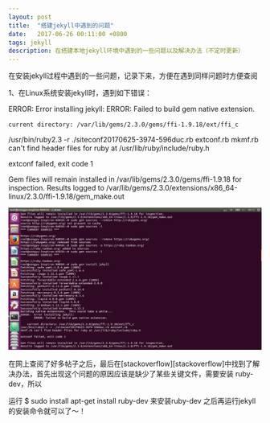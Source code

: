 ```yaml
---
layout: post
title:  "搭建jekyll中遇到的问题"
date:   2017-06-26 00:11:00 +0800
tags: jekyll
description: 在搭建本地jekyll环境中遇到的一些问题以及解决办法（不定时更新）
---
```


在安装jekyll过程中遇到的一些问题，记录下来，方便在遇到同样问题时方便查阅

1、在Linux系统安装jekyll时，遇到如下错误：

ERROR:  Error installing jekyll:
	ERROR: Failed to build gem native extension.

    current directory: /var/lib/gems/2.3.0/gems/ffi-1.9.18/ext/ffi_c
/usr/bin/ruby2.3 -r ./siteconf20170625-3974-596duc.rb extconf.rb
mkmf.rb can't find header files for ruby at /usr/lib/ruby/include/ruby.h

extconf failed, exit code 1

Gem files will remain installed in /var/lib/gems/2.3.0/gems/ffi-1.9.18 for inspection.
Results logged to /var/lib/gems/2.3.0/extensions/x86_64-linux/2.3.0/ffi-1.9.18/gem_make.out

![](/images/2017-06-26.png)

在网上查阅了好多帖子之后，最后在[stackoverflow][stackoverflow]中找到了解决办法，首先出现这个问题的原因应该是缺少了某些关键文件，需要安装 ruby-dev，所以

运行 $ sudo install apt-get install ruby-dev 来安装ruby-dev
之后再运行jekyll的安装命令就可以了～！
